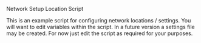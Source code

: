 Network Setup Location Script

This is an example script for configuring network locations / settings. You will want to edit variables within the script. In a future version a settings file may be created. For now just edit the script as required for your purposes.

